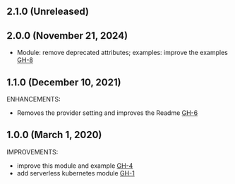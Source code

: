 ## 2.1.0 (Unreleased)
## 2.0.0 (November 21, 2024)

- Module: remove deprecated attributes; examples: improve the examples [GH-8](https://github.com/alibabacloud-automation/terraform-alicloud-serverless-kubernetes/pull/8)

## 1.1.0 (December 10, 2021)

ENHANCEMENTS:

- Removes the provider setting and improves the Readme [GH-6](https://github.com/terraform-alicloud-modules/terraform-alicloud-serverless-kubernetes/pull/6)

## 1.0.0 (March 1, 2020)

IMPROVEMENTS:

- improve this module and example [GH-4](https://github.com/terraform-alicloud-modules/terraform-alicloud-serverless-kubernetes/pull/4)
- add serverless kubernetes module [GH-1](https://github.com/terraform-alicloud-modules/terraform-alicloud-serverless-kubernetes/pull/1)
